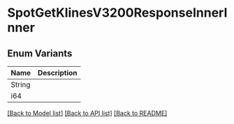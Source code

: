 # SpotGetKlinesV3200ResponseInnerInner

## Enum Variants

| Name | Description |
|---- | -----|
| String |  |
| i64 |  |

[[Back to Model list]](../README.md#documentation-for-models) [[Back to API list]](../README.md#documentation-for-api-endpoints) [[Back to README]](../README.md)


